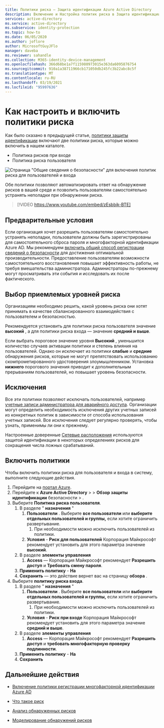 ```yaml
---
title: Политики риска — Защита идентификации Azure Active Directory
description: Включение и Настройка политик риска в Защита идентификации Azure Active Directory
services: active-directory
ms.service: active-directory
ms.subservice: identity-protection
ms.topic: how-to
ms.date: 06/05/2020
ms.author: joflore
author: MicrosoftGuyJFlo
manager: daveba
ms.reviewer: sahandle
ms.collection: M365-identity-device-management
ms.openlocfilehash: 366d68be1a7f115980973015e363da6095876754
ms.sourcegitcommit: 910a1a38711966cb171050db245fc3b22abc8c5f
ms.translationtype: MT
ms.contentlocale: ru-RU
ms.lasthandoff: 03/19/2021
ms.locfileid: "95997636"
---
```

# <a name="how-to-configure-and-enable-risk-policies"></a>Как настроить и включить политики риска

Как было сказано в предыдущей статье, [политики защиты идентификации](concept-identity-protection-policies.md) включают две политики риска, которые можно включить в нашем каталоге. 

- Политика рисков при входе
- Политика риска пользователя

![Страница "Общие сведения о безопасности" для включения политик риска для пользователей и входа](./media/howto-identity-protection-configure-risk-policies/identity-protection-security-overview.png)

Обе политики позволяют автоматизировать ответ на обнаружение рисков в вашей среде и позволить пользователям самостоятельно устранять неполадки при обнаружении риска. 

> [!VIDEO https://www.youtube.com/embed/zEsbbik-BTE]

## <a name="prerequisites"></a>Предварительные условия 

Если организация хочет разрешить пользователям самостоятельно устранять неполадки, пользователи должны быть зарегистрированы для самостоятельного сброса пароля и многофакторной идентификации Azure AD. Мы рекомендуем [включить общий способ регистрации сведений о безопасности](../authentication/howto-registration-mfa-sspr-combined.md) для достижения оптимальной производительности. Предоставление пользователям возможности самостоятельного восстановления повышает эффективность работы, не требуя вмешательства администратора. Администраторы по-прежнему могут просматривать эти события и исследовать их после фактического. 

## <a name="choosing-acceptable-risk-levels"></a>Выбор приемлемых уровней риска

Организациям необходимо решить, какой уровень риска они хотят принимать в качестве сбалансированного взаимодействия с пользователем и безопасностью. 

Рекомендуется установить для политики риска пользователя значение **высокий** , а для политики риска входа — значение **средний и выше**.

Если выбрать пороговое значение уровня **Высокий** , уменьшится количество случаев активации политики и степень влияния на пользователей. Однако он исключает из политики **слабые** и **средние** обнаружения рисков, которые не могут препятствовать использованию скомпрометированного удостоверения злоумышленником. Установка **нижнего** порогового значения приводит к дополнительным прерываниям пользователей, но повышает уровень безопасности.

## <a name="exclusions"></a>Исключения

Все эти политики позволяют исключать пользователей, например [учетные записи администратора для аварийного доступа](../roles/security-emergency-access.md). Организации могут определить необходимость исключения других учетных записей из конкретных политик в зависимости от способа использования учетных записей. Все исключения следует регулярно проверять, чтобы узнать, применимы ли они к прежнему.

Настроенные доверенные [Сетевые расположения](../conditional-access/location-condition.md) используются защитой идентификации в некоторых определениях рисков для сокращения числа ложных срабатываний.

## <a name="enable-policies"></a>Включить политики

Чтобы включить политики риска для пользователя и входа в систему, выполните следующие действия.

1. Перейдите на [портал Azure](https://portal.azure.com).
1. Перейдите к **Azure Active Directory**  >    >  **Обзор защиты идентификации** безопасности  >  .
1. Выберите **Политика риска пользователя**.
   1. В разделе " **назначения** "
      1. **Пользователи** . Выберите **все пользователи** или **выберите отдельных пользователей и группы,** если хотите ограничить развертывание.
         1. При необходимости можно исключить пользователей из политики.
      1. **Условия**  -  **Риск для пользователей** Корпорация Майкрософт рекомендует установить для этого параметра значение **высокий**.
   1. В разделе **элементы управления**
      1. **Access** — Корпорация Майкрософт рекомендует **Разрешить доступ** и **Требовать смену пароля**.
   1. **Применить политику**  -  **На**
   1. **Сохранить** — это действие вернет вас на страницу **обзора** .
1. Выберите **политику риска входа**.
   1. В разделе " **назначения** "
      1. **Пользователи** . Выберите **все пользователи** или **выберите отдельных пользователей и группы,** если хотите ограничить развертывание.
         1. При необходимости можно исключить пользователей из политики.
      1. **Условия**  -  **Риск при входе** Корпорация Майкрософт рекомендует установить для этого параметра значение **средний и выше**.
   1. В разделе **элементы управления**
      1. **Access** — Корпорация Майкрософт рекомендует **Разрешить доступ** и **требовать многофакторную проверку подлинности**.
   1. **Применить политику**  -  **На**
   1. **Сохранить**

## <a name="next-steps"></a>Дальнейшие действия

- [Включение политики регистрации многофакторной идентификации Azure AD](howto-identity-protection-configure-mfa-policy.md)

- [Что такое риск](concept-identity-protection-risks.md)

- [Анализ обнаруженных рисков](howto-identity-protection-investigate-risk.md)

- [Моделирование обнаружений рисков](howto-identity-protection-simulate-risk.md)
